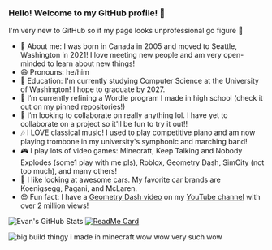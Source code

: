 ### Hello! Welcome to my GitHub profile! 👋

I'm very new to GitHub so if my page looks unprofessional go figure 🙂

- 📖 About me: I was born in Canada in 2005 and moved to Seattle, Washington in 2021! I love meeting new people and am very open-minded to learn about new things!
- 😄 Pronouns: he/him
- 🏫 Education: I'm currently studying Computer Science at the University of Washington! I hope to graduate by 2027.
- 🔭 I’m currently refining a Wordle program I made in high school (check it out on my pinned repositories!)
- 👯 I’m looking to collaborate on really anything lol. I have yet to collaborate on a project so it'll be fun to try it out!!
- 🎶 I LOVE classical music! I used to play competitive piano and am now playing trombone in my university's symphonic and marching band!
- 🎮 I play lots of video games: Minecraft, Keep Talking and Nobody Explodes (some1 play with me pls), Roblox, Geometry Dash, SimCity (not too much), and many others!
- 🚗 I like looking at awesome cars. My favorite car brands are Koenigsegg, Pagani, and McLaren.
- 😎 Fun fact: I have a [Geometry Dash video](https://youtu.be/YY6IzhKMrg0?si=r9iVO6UHDtVFGdnE) on my [YouTube channel](https://www.youtube.com/@OfficialBlooms/videos) with over 2 million views!

![Evan's GitHub Stats](https://github-readme-stats.vercel.app/api?username=officialblooms&theme=synthwave&show_icons=true&count_private=true)
[![ReadMe Card](https://github-readme-stats.vercel.app/api/pin/?username=officialblooms&repo=Wordle&theme=radical)](https://github.com/officialblooms/Wordle)

![big build thingy i made in minecraft wow wow very such wow](zzz.png)

<!--
-->
